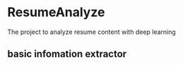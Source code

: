 # ResumeAnalyze
The project to analyze resume content with deep learning

## basic infomation extractor

[](./try/resume_analyze_basicinfo/readme.md)
